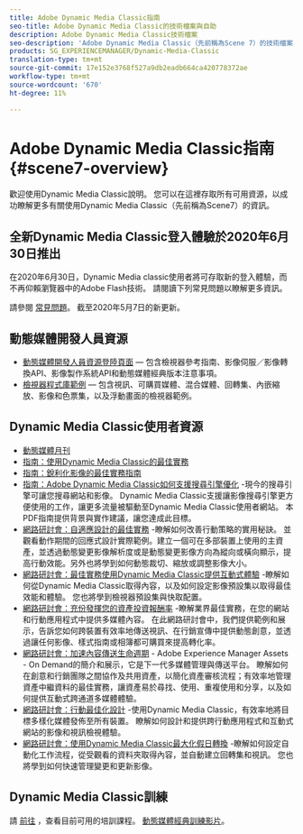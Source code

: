 ```yaml
---
title: Adobe Dynamic Media Classic指南
seo-title: Adobe Dynamic Media Classic的技術檔案與自助
description: Adobe Dynamic Media Classic技術檔案
seo-description: 'Adobe Dynamic Media Classic（先前稱為Scene 7）的技術檔案、發行說明和自助資料 '
products: SG_EXPERIENCEMANAGER/Dynamic-Media-Classic
translation-type: tm+mt
source-git-commit: 17e152e3768f527a9db2eadb664ca420778372ae
workflow-type: tm+mt
source-wordcount: '670'
ht-degree: 11%

---
```



# Adobe Dynamic Media Classic指南 {#scene7-overview}

歡迎使用Dynamic Media Classic說明。 您可以在這裡存取所有可用資源，以成功瞭解更多有關使用Dynamic Media Classic（先前稱為Scene7）的資訊。

## 全新Dynamic Media Classic登入體驗於2020年6月30日推出

在2020年6月30日，Dynamic Media classic使用者將可存取新的登入體驗，而不再仰賴瀏覽器中的Adobe Flash技術。 請閱讀下列常見問題以瞭解更多資訊。

請參閱 [常見問題](new-ui-2020.md)。 截至2020年5月7日的新更新。

## 動態媒體開發人員資源

* [動態媒體開發人員資源登陸頁面](https://docs.adobe.com/content/help/en/dynamic-media-developer-resources/landing/home.html) — 包含檢視器參考指南、影像伺服／影像轉換API、影像製作系統API和動態媒體經典版本注意事項。
* [檢視器程式庫範例](https://landing.adobe.com/tw/na/dynamic-media/ctir-2755/live-demos.html) — 包含視訊、可購買媒體、混合媒體、回轉集、內嵌縮放、影像和色票集，以及浮動畫面的檢視器範例。

## Dynamic Media Classic使用者資源

* [動態媒體月刊](dynamic-media-newsletter.md)
* [指南：使用Dynamic Media Classic的最佳實務](https://www.adobe.com/content/dam/www/us/en/marketing/experience-manager-assets/dynamic-media/adobe-dynamic-media-classic-best-practices-guide.pdf)
* [指南：銳利化影像的最佳實務指南](/help/assets/s7_sharpening_images.pdf)
* [指南：Adobe Dynamic Media Classic如何支援搜尋引擎優化](/help/assets/s7_seo.pdf) -現今的搜尋引擎可讓您搜尋網站和影像。 Dynamic Media Classic支援讓影像搜尋引擎更方便使用的工作，讓更多流量被驅動至Dynamic Media Classic使用者網站。 本PDF指南提供背景與實作建議，讓您達成此目標。
* [網路研討會：自適應設計的最佳實務](http://offers.adobe.com/en/na/marketing/landings/_40458_responsive_design_live_on_demand_webinar.html) -瞭解如何改善行動策略的實用秘訣。 並觀看動作期間的回應式設計實際範例。建立一個可在多部裝置上使用的主資產，並透過動態變更影像解析度或是動態變更影像方向為縱向或橫向顯示，提高行動效能。另外也將學到如何動態裁切、縮放或調整影像大小。
* [網路研討會：最佳實務使用Dynamic Media Classic提供互動式體驗](http://seminars.adobeconnect.com/p7wb8ej3u6d/) -瞭解如何從Dynamic Media Classic取得內容，以及如何設定影像預設集以取得最佳效能和體驗。 您也將學到檢視器預設集與快取配置。
* [網路研討會：充份發揮您的資產投資報酬率](https://adobecustomersuccess.adobeconnect.com/p5ar3hfrrec/?launcher=false&amp;fcsContent=true&amp;pbMode=normal&amp;proto=true) -瞭解業界最佳實務，在您的網站和行動應用程式中提供多媒體內容。 在此網路研討會中，我們提供範例和展示，告訴您如何跨裝置有效率地傳送視訊、在行銷宣傳中提供動態創意，並透過讓任何影像、樣式指南或相簿都可購買來提高轉化率。
* [網路研討會：加速內容傳送生命週期](https://adobecustomersuccess.adobeconnect.com/p88ducm9pqv/) - Adobe Experience Manager Assets - On Demand的簡介和展示，它是下一代多媒體管理與傳送平台。 瞭解如何在創意和行銷團隊之間協作及共用資產，以簡化資產審核流程；有效率地管理資產中繼資料的最佳實務，讓資產易於尋找、使用、重複使用和分享，以及如何提供互動式跨通道多媒體體驗。
* [網路研討會：行動最佳化設計](https://adobecustomersuccess.adobeconnect.com/p6oqd3wydif/?launcher=false&amp;fcsContent=true&amp;pbMode=normal&amp;proto=true) -使用Dynamic Media Classic，有效率地將目標多樣化媒體發佈至所有裝置。 瞭解如何設計和提供跨行動應用程式和互動式網站的影像和視訊檢視體驗。
* [網路研討會：使用Dynamic Media Classic最大化假日轉換](https://adobecustomersuccess.adobeconnect.com/p32n1yr85c9/?proto=true) -瞭解如何設定自動化工作流程，從受觀看的資料夾取得內容，並自動建立回轉集和視訊。 您也將學到如何快速管理變更和更新影像。

## Dynamic Media Classic訓練

請 [前往](http://training.adobe.com/training/courses.html#product=adobe-scene7) ，查看目前可用的培訓課程。
[動態媒體經典訓練影片](/help/training-videos.md)。
